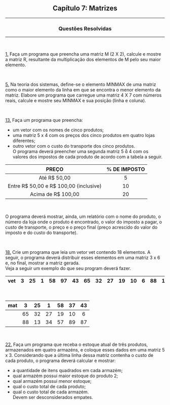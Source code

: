 <h2 align="center">Capítulo 7: Matrizes </h2>

<hr>

<div align="center">

  ### Questões Resolvidas
  
</div>

<hr>


<br>

[1.](https://github.com/ArthurDevA/DisciplinaPOO2023.2/blob/main/Lista03/CAP07/Q01R/src/br/edu/principal/Principal.java) Faça um programa que preencha uma matriz M (2 X 2), calcule e mostre a matriz R, resultante da multiplicação dos elementos de M pelo seu maior elemento.

<br>

[5.](https://github.com/ArthurDevA/DisciplinaPOO2023.2/blob/main/Lista03/CAP07/Q05R/src/br/edu/principal/Principal.java) Na teoria dos sistemas, define-se o elemento MINMAX de uma matriz como o maior elemento da linha em que se encontra o menor elemento da matriz. Elabore um programa que carregue uma matriz 4 X 7 com números reais, calcule e mostre seu MINMAX e sua posição (linha e coluna).

<br>

[13.](https://github.com/ArthurDevA/DisciplinaPOO2023.2/blob/main/Lista03/CAP07/Q13R/src/br/edu/principal/Principal.java) Faça um programa que preencha: <br>
- um vetor com os nomes de cinco produtos; <br>
- uma matriz 5 x 4 com os preços dos cinco produtos em quatro lojas diferentes; <br>
- outro vetor com o custo do transporte dos cinco produtos. <br>
O programa deverá preencher uma segunda matriz 5  4 com os valores dos impostos de cada produto de acordo com a tabela a seguir. <br>

<div align="center">

|PREÇO|% DE IMPOSTO|
| :-: | :-: |
|Até R$ 50,00|5|
|Entre R$ 50,00 e R$ 100,00 (inclusive)|10|
|Acima de R$ 100,00|20|
  
</div>

<br>

O programa deverá mostrar, ainda, um relatório com o nome do produto, o número da loja onde o produto é encontrado, o valor do imposto a pagar, o custo de transporte, o preço e o preço final (preço acrescido do valor do imposto e do custo do transporte).

<br>

[18.](https://github.com/ArthurDevA/DisciplinaPOO2023.2/blob/main/Lista03/CAP07/Q18R/src/br/edu/principal/Principal.java) Crie um programa que leia um vetor vet contendo 18 elementos. A seguir, o programa deverá distribuir esses elementos em uma matriz 3 x 6 e, no final, mostrar a matriz gerada. <br>
Veja a seguir um exemplo do que seu program deverá fazer. <br>

<div align="center">

|vet|3|25|1|58|97|43|65|32|27|19|10|6|88|13|34|57|89|87|
| :-: | :-: | :-: | :-: | :-: | :-: | :-: | :-: | :-: | :-: | :-: | :-: | :-: | :-: | :-: | :-: | :-: | :-: | :-: |

<br>


|mat|3|25|1|58|37|43|
| :-: | :-: | :-: | :-: | :-: | :-: | :-: |
|   |65|32|27|19|10|6|
|   |88|13|34|57|89|87|
  
</div>

<br>

[22.](https://github.com/ArthurDevA/DisciplinaPOO2023.2/blob/main/Lista03/CAP07/Q22R/src/br/edu/principal/Principal.java) Faça um programa que receba o estoque atual de três produtos, armazenados em quatro armazéns, e
coloque esses dados em uma matriz 5 x 3. Considerando que a última linha dessa matriz contenha o
custo de cada produto, o programa deverá calcular e mostrar: <br>
- a quantidade de itens quadrados em cada armazém; <br>
- qual armazém possui maior estoque do produto 2; <br>
- qual armazém possui menor estoque; <br>
- qual o custo total de cada produto; <br>
- qual o custo total de cada armazém. <br>
Devem ser desconsiderados empates.

<br>

